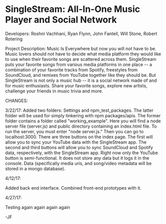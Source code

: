 # SingleStream: All-In-One Music Player and Social Network

Developers: Roshni Vachhani, Ryan Flynn, John Fantell, Will Stone, Robert Rotering

Project Description: Music Is Everywhere but now you will not have to be. Music lovers should not have to decide what media platform they would like to use when their favorite songs are scattered across them. SingleStream puts your favorite songs from various media platforms in one place -- a combination of your favorite tracks from Spotify, freestyles from SoundCloud, and remixes from YouTube together like they should be. But SingleStream is not only a music hub -- it is a social network made of and for music enthusiasts. Share your favorite songs, explore new artists, challenge your friends in music trivia and more.


CHANGES:

3/22/17: Added two folders: Settings and npm_test_packages. The latter folder will be used for simply tinkering with npm packages/apis. The former folder contains a folder called "working_example". Here you will find a node server file (server.js) and public directory containing an index.html file. To run the server, you must enter "node server.js." Then you can go to localhost:3000. There are three buttons on the index page. The first will allow you to sync your YouTube data with the SingleStream app. The second and third buttons will allow you to sync SoundCloud and Spotify data, respectively, with the SingleStream app. Right now only the YouTube button is semi-functional. It does not store any data but it logs it in the console. Data (specifically media uris, and song/video metadata will be stored in a mongo database).


4/12/17:

Added back end interface. Combined front-end prototypes with it.

4/27/17:

Testing again again again again

-JF